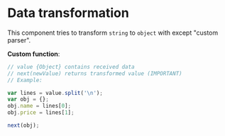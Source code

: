# Data transformation

This component tries to transform `string` to `object` with except "custom parser".

__Custom function__:

```javascript
// value {Object} contains received data
// next(newValue) returns transformed value (IMPORTANT)
// Example:

var lines = value.split('\n');
var obj = {};
obj.name = lines[0];
obj.price = lines[1];

next(obj);
```